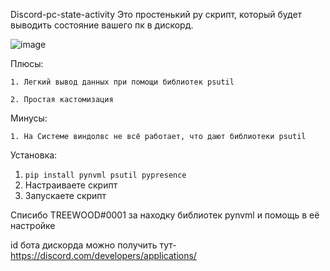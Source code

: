 Discord-pc-state-activity
Это простенький py скрипт, который будет выводить состояние вашего пк в дискорд.

![image](https://user-images.githubusercontent.com/128633248/235353167-05432761-e4e3-4b34-b32b-6baab4f27507.png)

Плюсы:

`1. Легкий вывод данных при помощи библиотек psutil`

`2. Простая кастомизация`

Минусы:

`1. На Системе виндолвс не всё работает, что дают библиотеки psutil`


Установка:
1. `pip install pynvml psutil pypresence`
2. Настраиваете скрипт
3. Запускаете скрипт

Списибо TREEWOOD#0001 за находку библиотек pynvml и помощь в её настройке

id бота дискорда можно получить тут-https://discord.com/developers/applications/
